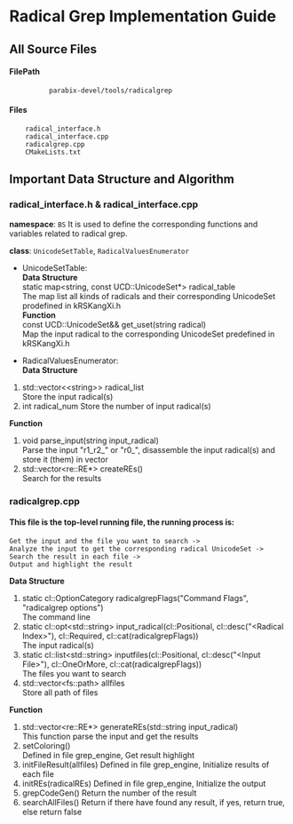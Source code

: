 # Radical Grep Implementation Guide
## All Source Files
#### FilePath
              parabix-devel/tools/radicalgrep
#### Files
		radical_interface.h
		radical_interface.cpp
		radicalgrep.cpp
		CMakeLists.txt
## Important Data Structure and Algorithm
### radical_interface.h & radical_interface.cpp
**namespace**:  `BS`
It is used to define the corresponding functions and variables related to radical grep.


**class**:  `UnicodeSetTable`, `RadicalValuesEnumerator`


* UnicodeSetTable:   
**Data Structure**   
static map&lt;string, const UCD::UnicodeSet*&gt; radical_table  
The map list all kinds of radicals and their corresponding UnicodeSet prodefined in kRSKangXi.h  
 **Function**  
const UCD::UnicodeSet&& get_uset(string radical)   
Map the input radical to the corresponding UnicodeSet predefined in kRSKangXi.h
 
* RadicalValuesEnumerator:  
**Data Structure**  
1. std::vector&lt;<string&gt;> radical_list    
   Store the input radical(s)  
2. int radical_num 
  Store the number of input radical(s)  

**Function**  
1.   void parse_input(string input_radical)  
Parse the input "r1_r2_" or "r0_", disassemble the input radical(s) and store it (them) in vector  
2. std::vector&lt;re::RE*&gt; createREs()  
Search for the results

### radicalgrep.cpp  

#### This file is the top-level running file, the running process is:  
    Get the input and the file you want to search ->
    Analyze the input to get the corresponding radical UnicodeSet -> 
    Search the result in each file -> 
    Output and highlight the result     

**Data Structure**  
1. static cl::OptionCategory radicalgrepFlags("Command Flags", "radicalgrep options")  
The command line  
2. static cl::opt&lt;std::string&gt; input_radical(cl::Positional, cl::desc("&lt;Radical Index&gt;"), cl::Required, cl::cat(radicalgrepFlags))  
The input  radical(s)  
3. static cl::list&lt;std::string&gt; inputfiles(cl::Positional, cl::desc("&lt;Input File&gt;"), cl::OneOrMore, cl::cat(radicalgrepFlags))  
The files you want to search   
4. std::vector&lt;fs::path&gt; allfiles  
Store all path of files  

**Function**  
1. std::vector&lt;re::RE*&gt; generateREs(std::string input_radical)  
This function parse the input and get the results  
2. setColoring()  
Defined in file grep_engine, Get result highlight  
3. initFileResult(allfiles) 
Defined in file grep_engine, Initialize results of each file  
4. initREs(radicalREs) 
Defined in file grep_engine, Initialize the output  
5. grepCodeGen() 
Return the number of the result  
6. searchAllFiles()
Return if there have found any result, if yes, return true, else return false  
